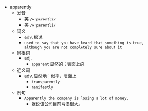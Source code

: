 - apparently
  - 发音
    - 英 `/ə'pærəntlɪ/`
    - 美 `/ə'pærəntli/`
  - 词义
    - adv. 据说
    - `used to say that you have heard that something is true, although you are not completely sure about it`
  - 同根词
    - adj.
      - `apparent` 显然的；表面上的
  - 近义词
    - adv. 显然地；似乎，表面上
      - `transparently`
      - `manifestly`
  - 例句
    - `Apparently the company is losing a lot of money.`
      - 据说该公司目前亏损很大。


